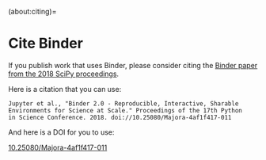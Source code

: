 (about:citing)=
# Cite Binder

If you publish work that uses Binder, please consider citing the
[Binder paper from the 2018 SciPy proceedings](http://conference.scipy.org/proceedings/scipy2018/project_jupyter.html).

Here is a citation that you can use:

```
Jupyter et al., "Binder 2.0 - Reproducible, Interactive, Sharable
Environments for Science at Scale." Proceedings of the 17th Python
in Science Conference. 2018. doi://10.25080/Majora-4af1f417-011
```

And here is a DOI for you to use:

[10.25080/Majora-4af1f417-011](https://doi.org/10.25080/Majora-4af1f417-011)
